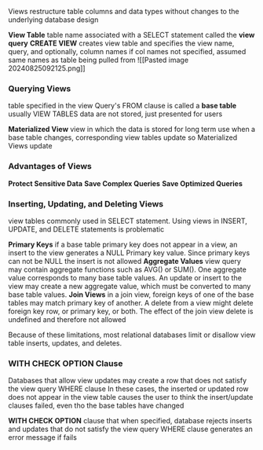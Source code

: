 Views restructure table columns and data types without changes to the underlying database design 

**View Table**
	table name associated with a SELECT statement called the **view query**
**CREATE VIEW**
	creates view table and specifies the view name, query, and optionally, column names 
		if col names not specified, assumed same names as table being pulled from
![[Pasted image 20240825092125.png]]

### Querying Views
table specified in the view Query's FROM clause is called a **base table**
usually VIEW TABLES data are not stored, just presented for users 

**Materialized View**
	view in which the data is stored for long term use 
	when a base table changes, corresponding view tables update so Materialized Views update 

### Advantages of Views
**Protect Sensitive Data**
**Save Complex Queries**
**Save Optimized Queries**

### Inserting, Updating, and Deleting Views 
view tables commonly used in SELECT statement. 
Using views in INSERT, UPDATE, and DELETE statements is problematic 

**Primary Keys**
	if a base table primary key does not appear in a view, an insert to the view generates a NULL Primary key value. Since primary keys can not be NULL the insert is not allowed
**Aggregate Values**
	view query may contain aggregate functions such as AVG() or SUM(). One aggregate value corresponds to many base table values. An update or insert to the view may create a new aggregate value, which must be converted to many base table values. 
**Join Views**
	in a join view, foreign keys of one of the base tables may match primary key of another. A delete from a view might delete foreign key row, or primary key, or both. The effect of the join view delete is undefined and therefore not allowed 

Because of these limitations, most relational databases limit or disallow view table inserts, updates, and deletes. 

### WITH CHECK OPTION Clause
Databases that allow view updates may create a row that does not satisfy the view query WHERE clause 
In these cases, the inserted or updated row does not appear in the view table 
	causes the user to think the insert/update clauses failed, even tho the base tables have changed 

**WITH CHECK OPTION**
	clause that when specified, database rejects inserts and updates that do not satisfy the view query WHERE clause
	generates an error message if fails 


